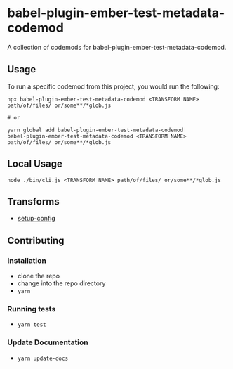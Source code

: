 # babel-plugin-ember-test-metadata-codemod


A collection of codemods for babel-plugin-ember-test-metadata-codemod.

## Usage

To run a specific codemod from this project, you would run the following:

```
npx babel-plugin-ember-test-metadata-codemod <TRANSFORM NAME> path/of/files/ or/some**/*glob.js

# or

yarn global add babel-plugin-ember-test-metadata-codemod
babel-plugin-ember-test-metadata-codemod <TRANSFORM NAME> path/of/files/ or/some**/*glob.js
```

## Local Usage
```
node ./bin/cli.js <TRANSFORM NAME> path/of/files/ or/some**/*glob.js
```

## Transforms

<!--TRANSFORMS_START-->
* [setup-config](transforms/setup-config/README.md)
<!--TRANSFORMS_END-->

## Contributing

### Installation

* clone the repo
* change into the repo directory
* `yarn`

### Running tests

* `yarn test`

### Update Documentation

* `yarn update-docs`
